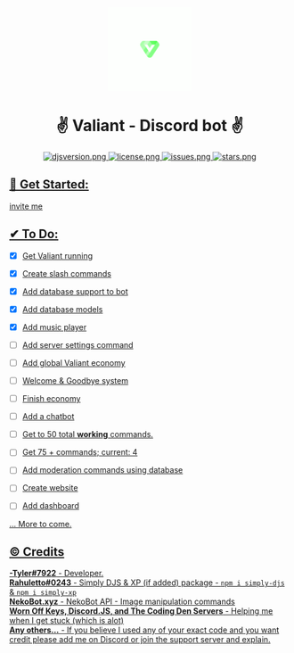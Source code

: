 <div align=center >
<a href="# Get Started"><img src="./Extra/Images/Logos/valiantlogo-green.png" alt="Valiant-logo-circle" height="150px" width="150px" ></a>
</div>
<h1 align=center >✌️ Valiant - Discord bot ✌️ </h1>

<div align=center >
  <a href="https://github.com/discordjs">
    <img src="https://img.shields.io/badge/discord.js-v13.7.0-blue.svg?logo=npm" alt="djsversion.png">
  </a>

  <a href="https://github.com/itstylerrr/Valiant/blob/LICENSE.md">
    <img src="https://img.shields.io/github/license/itstylerrr/Valiant" alt="license.png">
  </a>
  
  <a href="#">
  <img src="https://img.shields.io/github/issues/itstylerrr/Valiant" alt="issues.png"
  </a>
  
  <a href="https://github.com/itstylerrr/Valiant">
  <img src="https://img.shields.io/github/stars/itstylerrr/Valiant" alt="stars.png"
  </a>

</div>
    
## 👋 Get Started:
    
invite me

## ✔ To Do:

 - [x] Get Valiant running
 - [x] Create slash commands
 - [x] Add database support to bot
 - [x] Add database models
 - [x] Add music player
 - [ ] Add server settings command
 - [ ] Add global Valiant economy
 - [ ] Welcome & Goodbye system
 - [ ] Finish economy
 - [ ] Add a chatbot
 - [ ] Get to 50 total **working** commands.
 - [ ] Get 75 + commands; current: 4
 - [ ] Add moderation commands using database
 - [ ] Create website
 - [ ] Add dashboard

    
... More to come.

## ©️ Credits

**-Tyler#7922** - Developer. \
**Rahuletto#0243** - Simply DJS & XP (if added) package - ```npm i simply-djs``` & ```npm i simply-xp``` \
**NekoBot.xyz** - NekoBot API - Image manipulation commands \
**Worn Off Keys, Discord.JS, and The Coding Den Servers** - Helping me when I get stuck (which is alot) \
**Any others...** - If you believe I used any of your exact code and you want credit please add me on Discord or join the support server and explain.
